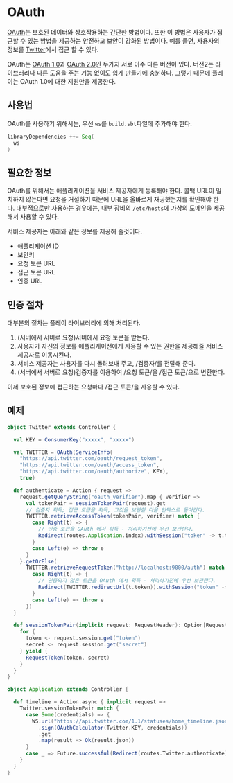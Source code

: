 <!--- Copyright (C) 2009-2015 Typesafe Inc. <http://www.typesafe.com> -->
# OAuth

[OAuth](http://oauth.net/)는 보호된 데이터와 상호작용하는 간단한 방법이다. 또한 이 방법은 사용자가 접근할 수 있는 방법을 제공하는 안전하고 보안이 강화된 방법이다. 예를 들면, 사용자의 정보를 [Twitter](https://dev.twitter.com/docs/auth/using-oauth)에서 접근 할 수 있다.

OAuth는 [OAuth 1.0](http://tools.ietf.org/html/rfc5849)과 [OAuth 2.0](http://oauth.net/2/)인 두가지 서로 아주 다른 버전이 있다. 버전2는 라이브러리나 다른 도움을 주는 기능 없이도 쉽게 만들기에 충분하다. 그렇기 때문에 플레이는 OAuth 1.0에 대한 지원만을 제공한다.

## 사용법

OAuth를 사용하기 위해서는, 우선 `ws`를 `build.sbt`파일에 추가해야 한다.

```scala
libraryDependencies ++= Seq(
  ws
)
```

## 필요한 정보

OAuth를 위해서는 애플리케이션을 서비스 제공자에게 등록해야 한다. 콜백 URL이 일치하지 않는다면 요청을 거절하기 때문에 URL을 올바르게 재공했는지를 확인해야 한다. 내부적으로만 사용하는 경우에는, 내부 장비의 `/etc/hosts`에 가상의 도메인을 제공해서 사용할 수 있다.

서비스 제공자는 아래와 같은 정보를 제공해 줄것이다.

* 애플리케이션 ID
* 보안키
* 요청 토큰 URL
* 접근 토큰 URL
* 인증 URL

## 인증 절차

대부분의 절차는 플레이 라이브러리에 의해 처리된다.

1. (서버에서 서버로 요청)서버에서 요청 토큰을 받는다.
2. 사용자가 자신의 정보를 애플리케이션에게 사용할 수 있는 권한을 제공해줄 서비스 제공자로 이동시킨다. 
3. 서비스 제공자는 사용자를 다시 돌려보내 주고, /검증자/를 전달해 준다.
4. (서버에서 서버로 요청)검증자를 이용하여 /요청 토큰/을 /접근 토큰/으로 변환한다.

이제 보호된 정보에 접근하는 요청마다 /접근 토큰/을 사용할 수 있다.

## 예제

```scala
object Twitter extends Controller {

  val KEY = ConsumerKey("xxxxx", "xxxxx")

  val TWITTER = OAuth(ServiceInfo(
    "https://api.twitter.com/oauth/request_token",
    "https://api.twitter.com/oauth/access_token",
    "https://api.twitter.com/oauth/authorize", KEY),
    true)

  def authenticate = Action { request =>
    request.getQueryString("oauth_verifier").map { verifier =>
      val tokenPair = sessionTokenPair(request).get
      // 검증자 획득; 접근 토큰을 획득, 그것을 보관한 다음 인덱스로 돌아간다.
      TWITTER.retrieveAccessToken(tokenPair, verifier) match {
        case Right(t) => {
          // 인증 토큰을 OAuth 에서 획득 - 처리하기전에 우선 보관한다.
          Redirect(routes.Application.index).withSession("token" -> t.token, "secret" -> t.secret)
        }
        case Left(e) => throw e
      }
    }.getOrElse(
      TWITTER.retrieveRequestToken("http://localhost:9000/auth") match {
        case Right(t) => {
          // 인증되지 않은 토큰을 OAuth 에서 획득 - 처리하기전에 우선 보관한다.
          Redirect(TWITTER.redirectUrl(t.token)).withSession("token" -> t.token, "secret" -> t.secret)
        }
        case Left(e) => throw e
      })
  }

  def sessionTokenPair(implicit request: RequestHeader): Option[RequestToken] = {
    for {
      token <- request.session.get("token")
      secret <- request.session.get("secret")
    } yield {
      RequestToken(token, secret)
    }
  }
}
```

```scala
object Application extends Controller {

  def timeline = Action.async { implicit request =>
    Twitter.sessionTokenPair match {
      case Some(credentials) => {
        WS.url("https://api.twitter.com/1.1/statuses/home_timeline.json")
          .sign(OAuthCalculator(Twitter.KEY, credentials))
          .get
          .map(result => Ok(result.json))
      }
      case _ => Future.successful(Redirect(routes.Twitter.authenticate))
    }
  }
}
```
